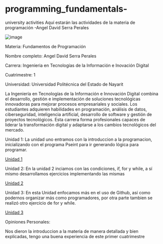 # programming_fundamentals-
university activities
Aquí estarán las actividades de la materia de programación
-Angel David Serra Perales




![image]([https://github.com/user-attachments/assets/0d96ddd1-747c-423b-ab5e-ff124971a0a0](https://concepto.de/wp-content/uploads/2020/08/Programacion-informatica-scaled-e1724960033513.jpg))





Materia: Fundamentos de Programación

Nombre completo: Angel David Serra Perales 

Carrera: Ingenieria en Tecnologías  de la Información e Inovación Digital

Cuatrimestre: 1

Universidad: Universidad Politécnica del Estado de Nayarit


La Ingeniería en Tecnologías de la Información e Innovación Digital combina el desarrollo, gestión e implementación de soluciones tecnológicas innovadoras para mejorar procesos empresariales y sociales. Los estudiantes adquieren habilidades en programación, análisis de datos, ciberseguridad, inteligencia artificial, desarrollo de software y gestión de proyectos tecnológicos. Esta carrera forma profesionales capaces de liderar la transformación digital y adaptarse a los cambios tecnológicos del mercado.



Unidad 1:
La unidad uno entramos con la introduccion a la programacion, inicializando con el programa Pseint para ir generando lógica para programar.

[Unidad 1](https://github.com/AngelS3rra/programming_fundamentals-/tree/main/U1)

Unidad 2:
En la unidad 2 inciamos con las condiciones, if, for y while, a sí mismo desarrollamos ejercicios implementando las mismas

[Unidad 2](https://github.com/AngelS3rra/programming_fundamentals-/tree/main/U2)

Unidad 3:
En esta Unidad enfocamos más en el uso de Github, así como podernos organizar más como programadores, por otra parte tambien se realizó otro ejercicio de for y while.

[Unidad 3](https://github.com/AngelS3rra/programming_fundamentals-/tree/main/U3)

Opiniones Personales:

Nos dieron la introduccion a la materia de manera detallada y bien explicadas, tengo una buena experiencia de este primer cuatrimestre
